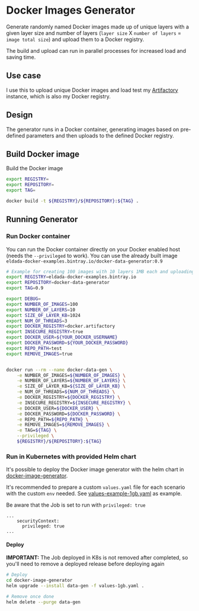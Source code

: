 # Docker Images Generator
Generate randomly named Docker images made up of unique layers with a given layer size and number of layers (`layer size` X `number of layers` = `image total size`) and upload them to a Docker registry.

The build and upload can run in parallel processes for increased load and saving time.

## Use case
I use this to upload unique Docker images and load test my [Artifactory](https://jfrog.com/artifactory/) instance, which is also my Docker registry.

## Design
The generator runs in a Docker container, generating images based on pre-defined parameters and then uploads to the defined Docker registry.

## Build Docker image
Build the Docker image
```bash
export REGISTRY=
export REPOSITORY=
export TAG=

docker build -t ${REGISTRY}/${REPOSITORY}:${TAG} .
```

## Running Generator 

### Run Docker container
You can run the Docker container directly on your Docker enabled host (needs the `--privileged` to work). You can use the already built image `eldada-docker-examples.bintray.io/docker-data-generator:0.9`
```bash
# Example for creating 100 images with 10 layers 1MB each and uploading to docker.artifactory/test with 3 threads
export REGISTRY=eldada-docker-examples.bintray.io
export REPOSITORY=docker-data-generator
export TAG=0.9

export DEBUG=
export NUMBER_OF_IMAGES=100
export NUMBER_OF_LAYERS=10
export SIZE_OF_LAYER_KB=1024
export NUM_OF_THREADS=3
export DOCKER_REGISTRY=docker.artifactory
export INSECURE_REGISTRY=true
export DOCKER_USER=${YOUR_DOCKER_USERNAME}
export DOCKER_PASSWORD=${YOUR_DOCKER_PASSWORD}
export REPO_PATH=test
export REMOVE_IMAGES=true


docker run --rm --name docker-data-gen \
    -e NUMBER_OF_IMAGES=${NUMBER_OF_IMAGES} \
    -e NUMBER_OF_LAYERS=${NUMBER_OF_LAYERS} \
    -e SIZE_OF_LAYER_KB=${SIZE_OF_LAYER_KB} \
    -e NUM_OF_THREADS=${NUM_OF_THREADS} \
    -e DOCKER_REGISTRY=${DOCKER_REGISTRY} \
    -e INSECURE_REGISTRY=${INSECURE_REGISTRY} \
    -e DOCKER_USER=${DOCKER_USER} \
    -e DOCKER_PASSWORD=${DOCKER_PASSWORD} \
    -e REPO_PATH=${REPO_PATH} \
    -e REMOVE_IMAGES=${REMOVE_IMAGES} \
    -e TAG=${TAG} \
    --privileged \
    ${REGISTRY}/${REPOSITORY}:${TAG}
```

### Run in Kubernetes with provided Helm chart
It's possible to deploy the Docker image generator with the helm chart in [docker-image-generator](docker-image-generator).

It's recommended to prepare a custom `values.yaml` file for each scenario with the custom `env` needed. See [values-example-1gb.yaml](docker-image-generator/values-example-1gb.yaml) as example.

Be aware that the Job is set to run with `privileged: true`
```
...
    securityContext:
      privileged: true
...
```

#### Deploy
**IMPORTANT:** The Job deployed in K8s is not removed after completed, so you'll need to remove a deployed release before deploying again
```bash
# Deploy
cd docker-image-generator
helm upgrade --install data-gen -f values-1gb.yaml .

# Remove once done
helm delete --purge data-gen

```


